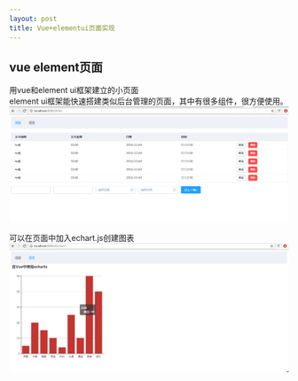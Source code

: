 ```yaml
---
layout: post
title: Vue+elementui页面实现
---
```



## vue element页面
  
  用vue和element ui框架建立的小页面  
  element ui框架能快速搭建类似后台管理的页面，其中有很多组件，很方便使用。  
  ![Alt text](../images/vue3.png)  
  
  可以在页面中加入echart.js创建图表  
  ![Alt text](../images/vue4.png) 
